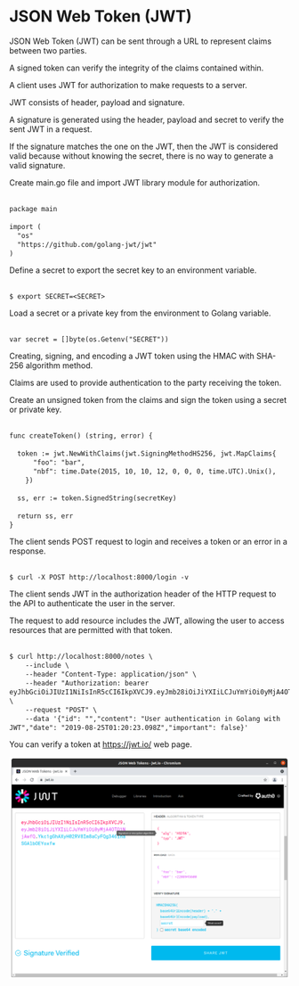 # JSON Web Token (JWT)

JSON Web Token (JWT) can be sent through a URL to represent claims between two parties.

A signed token can verify the integrity of the claims contained within.

A client uses JWT for authorization to make requests to a server.

JWT consists of header, payload and signature.

A signature is generated using the header, payload and secret to verify the sent JWT in a request.

If the signature matches the one on the JWT, then the JWT is considered valid because without knowing the secret, there is no way to generate a valid signature.

Create main.go file and import JWT library module for authorization.

```

package main

import (
  "os"
  "https://github.com/golang-jwt/jwt"
)

```
Define a secret to export the secret key to an environment variable.

```

$ export SECRET=<SECRET>

```
Load a secret or a private key from the environment to Golang variable.

```

var secret = []byte(os.Getenv("SECRET"))

```
Creating, signing, and encoding a JWT token using the HMAC with SHA-256 algorithm method.

Claims are used to provide authentication to the party receiving the token.

Create an unsigned token from the claims and sign the token using a secret or private key. 

```

func createToken() (string, error) {

  token := jwt.NewWithClaims(jwt.SigningMethodHS256, jwt.MapClaims{
      "foo": "bar",
      "nbf": time.Date(2015, 10, 10, 12, 0, 0, 0, time.UTC).Unix(),
    })

  ss, err := token.SignedString(secretKey)

  return ss, err
}

```
The client sends POST request to login and receives a token or an error in a response.

```

$ curl -X POST http://localhost:8000/login -v

```

The client sends JWT in the authorization header of the HTTP request to the API to authenticate the user in the server. 

The request to add resource includes the JWT, allowing the user to access resources that are permitted with that token.

```

$ curl http://localhost:8000/notes \
    --include \
    --header "Content-Type: application/json" \
    --header "Authorization: bearer eyJhbGciOiJIUzI1NiIsInR5cCI6IkpXVCJ9.eyJmb28iOiJiYXIiLCJuYmYiOi0yMjA4OTQ1NjAwfQ.SyFw8BLgdvSbGxnVbaDF5T1Yk9vBI8M6MJNaBHJ1MwQ" \
    --request "POST" \
    --data '{"id": "","content": "User authentication in Golang with JWT","date": "2019-08-25T01:20:23.098Z","important": false}'

```
You can verify a token at https://jwt.io/ web page.

![alt text](https://github.com/jylhakos/InternetOfThings/blob/main/JWT/JWT.png?raw=true)
